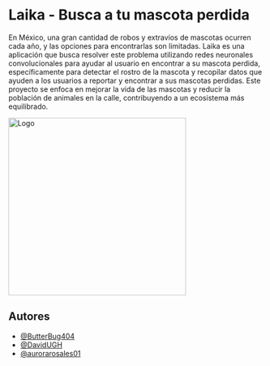 
# Laika - Busca a tu mascota perdida

En México, una gran cantidad de robos y extravíos de mascotas ocurren cada año, y las opciones para encontrarlas son limitadas. Laika es una aplicación que busca resolver este problema utilizando redes neuronales convolucionales para ayudar al usuario en encontrar a su mascota perdida, específicamente para detectar el rostro de la mascota y recopilar datos que ayuden a los usuarios a reportar y encontrar a sus mascotas perdidas. Este proyecto se enfoca en mejorar la vida de las mascotas y reducir la población de animales en la calle, contribuyendo a un ecosistema más equilibrado.




<img src="https://64.media.tumblr.com/de9392259cb8802276ff5e8a915875dc/4dd8504978743887-1f/s1280x1920/45c5f186ff56e1345e953c0c57a195a637c2fd15.pnj" width="350" alt="Logo">


## Autores

- [@ButterBug404](https://www.github.com/ButterBug404)
- [@DavidUGH](https://www.github.com/DavidUGH)
- [@aurorarosales01](https://github.com/aurorarosales01)

